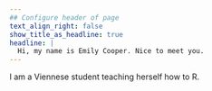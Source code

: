 ```yaml
---
## Configure header of page
text_align_right: false
show_title_as_headline: true
headline: |
  Hi, my name is Emily Cooper. Nice to meet you.
---
```


<!-- this is a subheadline -->
I am a Viennese student teaching herself how to R. 
